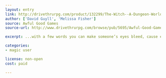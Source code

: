 ```yaml
---
layout: entry
link: http://drivethrurpg.com/product/132299/The-Witch--A-Dungeon-World-Playbook
author: ['David Guyll', 'Melissa Fisher']
source: Awful Good Games
source-url: http://www.drivethrurpg.com/browse/pub/5695/Awful-Good-Games

excerpt: ...with a few words you can make someone’s eyes bleed, cause even the most faithful and tame of beasts to turn on them, prevent them from speaking, or vermin to crawl forth from their screaming mouths.

categories:
- magic user

license: non-open
cost: paid

---
```

